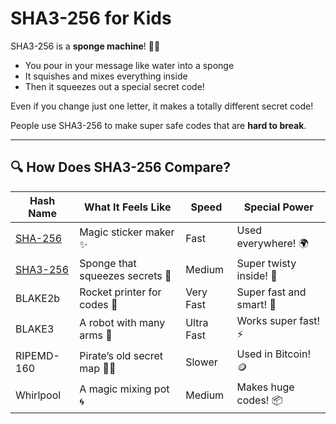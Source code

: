 # SHA3-256 for Kids

SHA3-256 is a **sponge machine**! 🧽✨

- You pour in your message like water into a sponge
- It squishes and mixes everything inside
- Then it squeezes out a special secret code!

Even if you change just one letter, it makes a totally different secret code!

People use SHA3-256 to make super safe codes that are **hard to break**.

---

## 🔍 How Does SHA3-256 Compare?

| Hash Name   | What It Feels Like                  | Speed     | Special Power         |
|-------------|--------------------------------------|-----------|------------------------|
| [SHA-256](/algo/sha256)     | Magic sticker maker ✨               | Fast      | Used everywhere! 🌍     |
| [SHA3-256](/algo/sha3-256)    | Sponge that squeezes secrets 🧽      | Medium    | Super twisty inside! 🔄 |
| BLAKE2b     | Rocket printer for codes 🚀          | Very Fast | Super fast and smart! 🧠 |
| BLAKE3      | A robot with many arms 🤖            | Ultra Fast| Works super fast! ⚡    |
| RIPEMD-160  | Pirate’s old secret map 🏴‍☠️         | Slower    | Used in Bitcoin! 🪙     |
| Whirlpool   | A magic mixing pot 🌀                | Medium    | Makes huge codes! 📦    |

